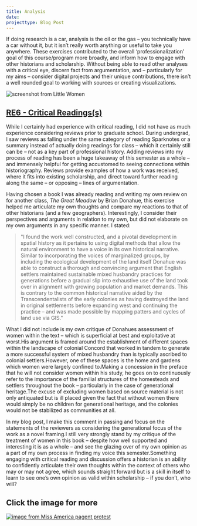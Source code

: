 ```yaml
---
title: Analysis
date: 
projecttype: Blog Post
---
```

  If doing research is a car, analysis is the oil or the gas – you technically have a car without it, but it isn’t really worth anything or useful to take you anywhere. These exercises contributed to the overall ‘professionalization’ goal of this course/program more broadly, and inform how to engage with other historians and scholarship. Without being able to read other analyses with a critical eye, discern fact from argumentation, and – particularly for my aims – consider digital projects and their unique contributions, there isn’t a well rounded goal to working with sources or creating visualizations.  

  ![screenshot from Little Women](/images/littlewomen.png)
## [RE6 - Critical Readings(s)](/posts/re6)

While I certainly had experience with critical reading, I did not have as much experience considering reviews prior to graduate school. During undergrad, I saw reviews as falling under the same category of reading Sparknotes or a summary instead of actually doing readings for class – which it certainly still can be – not as a key part of professional history. Adding reviews into my process of reading has been a huge takeaway of this semester as a whole – and immensely helpful for getting accustomed to seeing connections within historiography. Reviews provide examples of how a work was received, where it fits into existing scholarship, and direct toward further reading along the same – or opposing – lines of argumentation.

Having chosen a book I was already reading and writing my own review on for another class, *The Great Meadow* by Brian Donahue, this exercise helped me articulate my own thoughts and compare my reactions to that of other historians (and a few geographers). Interestingly, I consider their perspectives and arguments in relation to my own, but did not elaborate on my own arguments in any specific manner. I stated:

> "I found the work well constructed, and a pivotal development in spatial history as it pertains to using digital methods that allow the natural environment to have a voice in its own historical narrative. Similar to incorporating the voices of marginalized groups, by including the ecological development of the land itself Donahue was able to construct a thorough and convincing argument that English settlers maintained sustainable mixed husbandry practices for generations before a gradual slip into exhaustive use of the land took over in alignment with growing population and market demands. This is contrary to the common historical narrative aided by the Transcendentalists of the early colonies as having destroyed the land in original settlements before expanding west and continuing the practice – and was made possible by mapping patters and cycles of land use via GIS."

What I did not include is my own critique of Donahues assessment of women within the text – which is superficial at best and exploitative at worst.His argument is framed around the establishment of different spaces within the landscape of colonial Concord that worked in tandem to generate a more successful system of mixed husbandry than is typically ascribed to colonial settlers.However, one of these spaces is the home and gardens which women were largely confined to.Making a concession in the preface that he will not consider women within his study, he goes on to continuously refer to the importance of the familial structures of the homesteads and settlers throughout the book – particularly in the case of generational heritage.The excuse of excluding women based on source material is not only antiquated but is ill placed given the fact that without women there would simply be no children for generational heritage, and the colonies would not be stabilized as communities at all.

In my blog post, I make this comment in passing and focus on the statements of the reviewers as considering the generational focus of the work as a novel framing.I still very strongly stand by my critique of the treatment of women in this book – despite how well supported and interesting it is as a whole – and see the glazing over of my own opinion as a part of my own process in finding my voice this semester.Something engaging with critical reading and discussion offers a historian is an ability to confidently articulate their own thoughts within the context of others who may or may not agree, which sounds straight forward but is a skill in itself to learn to see one’s own opinion as valid within scholarship – if you don’t, who will?

## Click the image for more 
[![image from Miss America pagent protest](/images/missamerica.png)](https://amberedwards.net/?p=303)